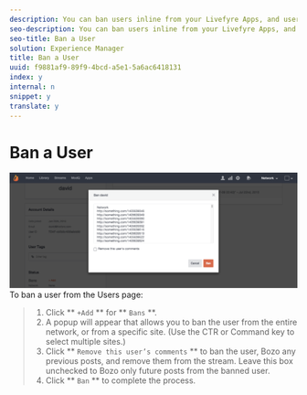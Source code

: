 ```yaml
---
description: You can ban users inline from your Livefyre Apps, and users logged in through Livefyre may be banned from Studio’s Library > App Content page.
seo-description: You can ban users inline from your Livefyre Apps, and users logged in through Livefyre may be banned from Studio’s Library > App Content page.
seo-title: Ban a User
solution: Experience Manager
title: Ban a User
uuid: f9881af9-89f9-4bcd-a5e1-5a6ac6418131
index: y
internal: n
snippet: y
translate: y
---
```


# Ban a User

 ![](images/UsersBan2-1024x409.png)To ban a user from the Users page:

>1. Click ** `+Add` ** for ** `Bans` **.
>1. A popup will appear that allows you to ban the user from the entire network, or from a specific site. (Use the CTR or Command key to select multiple sites.)
>1. Click ** `Remove this user’s comments` ** to ban the user, Bozo any previous posts, and remove them from the stream. Leave this box unchecked to Bozo only future posts from the banned user.
>1. Click ** `Ban` ** to complete the process.
